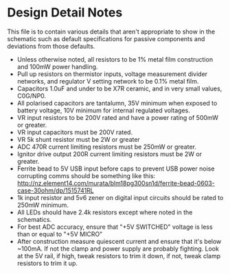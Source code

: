 # Design Detail Notes

This file is to contain various details that aren't appropriate to show in the
schematic such as default specifications for passive components and deviations
from those defaults.

 - Unless otherwise noted, all resistors to be 1% metal film construction and 100mW power handling.
 - Pull up resistors on thermistor inputs, voltage measurement divider networks, and regulator V setting network to be 0.1% metal film.
 - Capacitors 1.0uF and under to be X7R ceramic, and in very small values, C0G/NP0.
 - All polarised capacitors are tantalumn, 35V minimum when exposed to battery voltage, 10V minimum for internal regulated voltages.
 - VR input resistors to be 200V rated and have a power rating of 500mW or greater. 
 - VR input capacitors must be 200V rated. 
 - VR 5k shunt resistor must be 2W or greater
 - ADC 470R current limiting resistors must be 250mW or greater. 
 - Ignitor drive output 200R current limiting resistors must be 2W or greater. 
 - Ferrite bead to 5V USB input before caps to prevent USB power noise corrupting comms should be something like this: http://nz.element14.com/murata/blm18pg300sn1d/ferrite-bead-0603-case-30ohm/dp/1515741RL
 - 1k input resistor and 5v6 zener on digital input circuits should be rated to 250mW minimum.
 - All LEDs should have 2.4k resistors except where noted in the schematics.
 - For best ADC accuracy, ensure that "+5V SWITCHED" voltage is less than or equal to "+5V MICRO" 
 - After construction measure quiescent current and ensure that it's below ~100mA. If not the clamp and power supply are probably fighting. Look at the 5V rail, if high, tweak resistors to trim it down, if not, tweak clamp resistors to trim it up.

